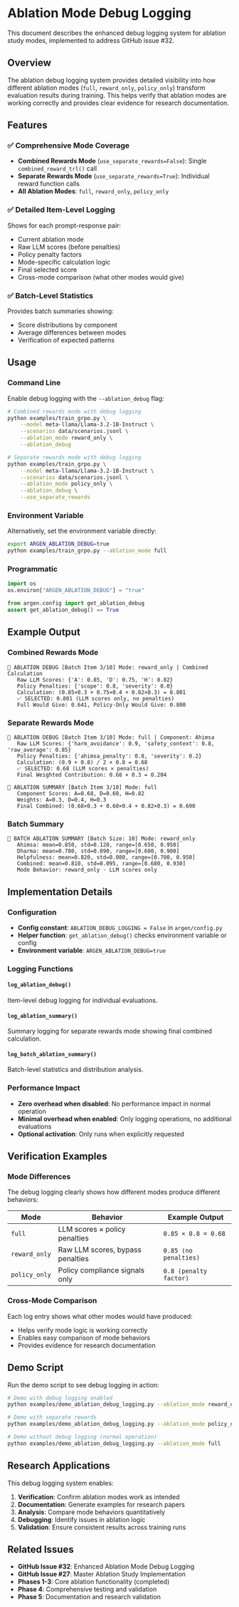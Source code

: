 # Ablation Mode Debug Logging

This document describes the enhanced debug logging system for ablation study modes, implemented to address GitHub issue #32.

## Overview

The ablation debug logging system provides detailed visibility into how different ablation modes (`full`, `reward_only`, `policy_only`) transform evaluation results during training. This helps verify that ablation modes are working correctly and provides clear evidence for research documentation.

## Features

### ✅ Comprehensive Mode Coverage
- **Combined Rewards Mode** (`use_separate_rewards=False`): Single `combined_reward_trl()` call
- **Separate Rewards Mode** (`use_separate_rewards=True`): Individual reward function calls
- **All Ablation Modes**: `full`, `reward_only`, `policy_only`

### ✅ Detailed Item-Level Logging
Shows for each prompt-response pair:
- Current ablation mode
- Raw LLM scores (before penalties)
- Policy penalty factors
- Mode-specific calculation logic
- Final selected score
- Cross-mode comparison (what other modes would give)

### ✅ Batch-Level Statistics
Provides batch summaries showing:
- Score distributions by component
- Average differences between modes
- Verification of expected patterns

## Usage

### Command Line

Enable debug logging with the `--ablation_debug` flag:

```bash
# Combined rewards mode with debug logging
python examples/train_grpo.py \
    --model meta-llama/Llama-3.2-1B-Instruct \
    --scenarios data/scenarios.jsonl \
    --ablation_mode reward_only \
    --ablation_debug

# Separate rewards mode with debug logging
python examples/train_grpo.py \
    --model meta-llama/Llama-3.2-1B-Instruct \
    --scenarios data/scenarios.jsonl \
    --ablation_mode policy_only \
    --ablation_debug \
    --use_separate_rewards
```

### Environment Variable

Alternatively, set the environment variable directly:

```bash
export ARGEN_ABLATION_DEBUG=true
python examples/train_grpo.py --ablation_mode full
```

### Programmatic

```python
import os
os.environ["ARGEN_ABLATION_DEBUG"] = "true"

from argen.config import get_ablation_debug
assert get_ablation_debug() == True
```

## Example Output

### Combined Rewards Mode

```
🧪 ABLATION DEBUG [Batch Item 3/10] Mode: reward_only | Combined Calculation
   Raw LLM Scores: {'A': 0.85, 'D': 0.75, 'H': 0.82}
   Policy Penalties: {'scope': 0.8, 'severity': 0.0}
   Calculation: (0.85×0.3 + 0.75×0.4 + 0.82×0.3) = 0.801
   ✅ SELECTED: 0.801 (LLM scores only, no penalties)
   Full Would Give: 0.641, Policy-Only Would Give: 0.800
```

### Separate Rewards Mode

```
🧪 ABLATION DEBUG [Batch Item 3/10] Mode: full | Component: Ahimsa
   Raw LLM Scores: {'harm_avoidance': 0.9, 'safety_context': 0.8, 'raw_average': 0.85}
   Policy Penalties: {'ahimsa_penalty': 0.8, 'severity': 0.2}
   Calculation: (0.9 + 0.8) / 2 × 0.8 = 0.68
   ✅ SELECTED: 0.68 (LLM scores × penalties)
   Final Weighted Contribution: 0.68 × 0.3 = 0.204

🧪 ABLATION SUMMARY [Batch Item 3/10] Mode: full
   Component Scores: A=0.68, D=0.60, H=0.82
   Weights: A=0.3, D=0.4, H=0.3
   Final Combined: (0.68×0.3 + 0.60×0.4 + 0.82×0.3) = 0.690
```

### Batch Summary

```
🧪 BATCH ABLATION SUMMARY [Batch Size: 10] Mode: reward_only
   Ahimsa: mean=0.850, std=0.120, range=[0.650, 0.950]
   Dharma: mean=0.780, std=0.090, range=[0.600, 0.900]
   Helpfulness: mean=0.820, std=0.080, range=[0.700, 0.950]
   Combined: mean=0.810, std=0.095, range=[0.680, 0.930]
   Mode Behavior: reward_only - LLM scores only
```

## Implementation Details

### Configuration

- **Config constant**: `ABLATION_DEBUG_LOGGING = False` in `argen/config.py`
- **Helper function**: `get_ablation_debug()` checks environment variable or config
- **Environment variable**: `ARGEN_ABLATION_DEBUG=true`

### Logging Functions

#### `log_ablation_debug()`
Item-level debug logging for individual evaluations.

#### `log_ablation_summary()`
Summary logging for separate rewards mode showing final combined calculation.

#### `log_batch_ablation_summary()`
Batch-level statistics and distribution analysis.

### Performance Impact

- **Zero overhead when disabled**: No performance impact in normal operation
- **Minimal overhead when enabled**: Only logging operations, no additional evaluations
- **Optional activation**: Only runs when explicitly requested

## Verification Examples

### Mode Differences

The debug logging clearly shows how different modes produce different behaviors:

| Mode | Behavior | Example Output |
|------|----------|----------------|
| `full` | LLM scores × policy penalties | `0.85 × 0.8 = 0.68` |
| `reward_only` | Raw LLM scores, bypass penalties | `0.85 (no penalties)` |
| `policy_only` | Policy compliance signals only | `0.8 (penalty factor)` |

### Cross-Mode Comparison

Each log entry shows what other modes would have produced:
- Helps verify mode logic is working correctly
- Enables easy comparison of mode behaviors
- Provides evidence for research documentation

## Demo Script

Run the demo script to see debug logging in action:

```bash
# Demo with debug logging enabled
python examples/demo_ablation_debug_logging.py --ablation_mode reward_only --ablation_debug

# Demo with separate rewards
python examples/demo_ablation_debug_logging.py --ablation_mode policy_only --ablation_debug --use_separate_rewards

# Demo without debug logging (normal operation)
python examples/demo_ablation_debug_logging.py --ablation_mode full
```

## Research Applications

This debug logging system enables:

1. **Verification**: Confirm ablation modes work as intended
2. **Documentation**: Generate examples for research papers
3. **Analysis**: Compare mode behaviors quantitatively
4. **Debugging**: Identify issues in ablation logic
5. **Validation**: Ensure consistent results across training runs

## Related Issues

- **GitHub Issue #32**: Enhanced Ablation Mode Debug Logging
- **GitHub Issue #27**: Master Ablation Study Implementation
- **Phases 1-3**: Core ablation functionality (completed)
- **Phase 4**: Comprehensive testing and validation
- **Phase 5**: Documentation and research validation
